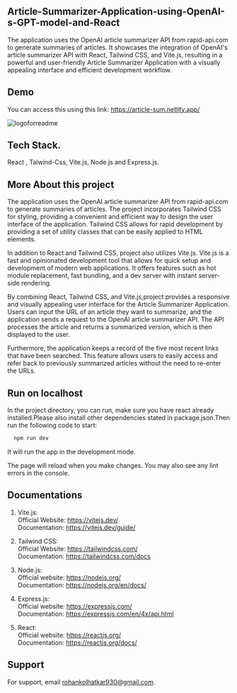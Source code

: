 
## Article-Summarizer-Application-using-OpenAI-s-GPT-model-and-React

The application uses the OpenAI article summarizer API from rapid-api.com to generate summaries of articles. It  showcases the integration of OpenAI's article summarizer API with React, Tailwind CSS, and Vite.js, resulting in a powerful and user-friendly Article Summarizer Application with a visually appealing interface and efficient development workflow.


## Demo
You can access this using this link: 
https://article-sum.netlify.app/  
  
![logoforreadme](https://github.com/RohanKolhatkar/Article-Summarizer-Application-using-OpenAI-s-GPT-model-and-React/assets/74040444/374bd7d0-9892-47c0-87a0-997663d6758e)

## Tech Stack.

React , Talwind-Css, Vite.js, Node.js and Express.js.





## More About this project

The application uses the OpenAI article summarizer API from rapid-api.com to generate summaries of articles.
The project incorporates Tailwind CSS for styling, providing a convenient and efficient way to design the user interface of the application. Tailwind CSS allows for rapid development by providing a set of utility classes that can be easily applied to HTML elements.

In addition to React and Tailwind CSS, project also utilizes Vite.js. Vite.js is a fast and opinionated development tool that allows for quick setup and development of modern web applications. It offers features such as hot module replacement, fast bundling, and a dev server with instant server-side rendering.

By combining React, Tailwind CSS, and Vite.js,project provides a responsive and visually appealing user interface for the Article Summarizer Application. Users can input the URL of an article they want to summarize, and the application sends a request to the OpenAI article summarizer API. The API processes the article and returns a summarized version, which is then displayed to the user.

Furthermore, the application keeps a record of the five most recent links that have been searched. This feature allows users to easily access and refer back to previously summarized articles without the need to re-enter the URLs.



## Run on localhost

In the project directory, you can run, make sure you have react already installed.Please also install other dependencies stated in package.json.Then run the following code to start:


```bash
  npm run dev
```
    
It will run the app in the development mode.

The page will reload when you make changes.
You may also see any lint errors in the console.
## Documentations

1. Vite.js:  
Official Website: https://vitejs.dev/    
Documentation: https://vitejs.dev/guide/  


2. Tailwind CSS:  
Official Website: https://tailwindcss.com/    
Documentation: https://tailwindcss.com/docs  


3. Node.js:  
Official website: https://nodejs.org/  
Documentation: https://nodejs.org/en/docs/  

4. Express.js:  
Official website: https://expressjs.com/    
Documentation: https://expressjs.com/en/4x/api.html  

5. React:  
Official website: https://reactjs.org/    
Documentation: https://reactjs.org/docs/  
## Support

For support, email rohankolhatkar930@gmail.com.
